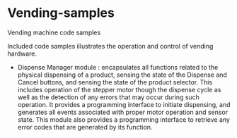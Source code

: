 # Vending-samples
Vending machine code samples

Included code samples illustrates the operation and control of vending hardware. 
 - Dispense Manager module : encapsulates all functions related to the physical dispensing of
 a product, sensing the state of the Dispense and Cancel buttons, and sensing
 the state of the product selector.  This includes operation of the stepper
 motor though the dispense cycle as well as the detection of any errors that
 may occur during such operation.  It provides a programming interface to
 initiate dispensing, and generates all events associated with proper motor
 operation and sensor state.  This module also provides a programming
 interface to retrieve any error codes that are generated by its function.
